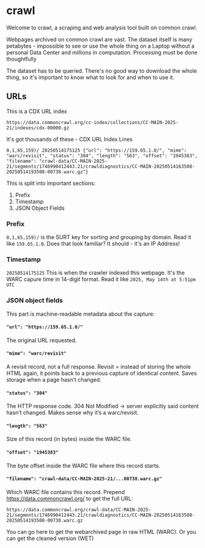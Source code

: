 # crawl

Welcome to crawl, a scraping and web analysis tool built on common crawl.

Webpages archived on common crawl are vast. The dataset itself is many petabytes - impossible to see or use the whole thing on a Laptop without a personal Data Center and millions in computation. Processing must be done thoughtfully

The dataset has to be queried. There's no good way to download the whole thing, so it's important to know what to look for and when to use it. 

## URLs

This is a CDX URL index
```
https://data.commoncrawl.org/cc-index/collections/CC-MAIN-2025-21/indexes/cdx-00000.gz
```

It's got thousands of these - CDX URL Index Lines
```
0,1,65,159)/ 20250514175125 {"url": "https://159.65.1.0/", "mime": "warc/revisit", "status": "304", "length": "563", "offset": "1945383", "filename": "crawl-data/CC-MAIN-2025-21/segments/1746990412443.21/crawldiagnostics/CC-MAIN-20250514163508-20250514193508-00738.warc.gz"}
```
This is split into important sections:
1. Prefix 
2. Timestamp
3. JSON Object Fields 

### Prefix
`0,1,65,159)/` is the SURT key for sorting and grouping by domain. Read it like `159.65.1.0`. Does that look familiar? It should - it's an IP Address!

### Timestamp
`20250514175125` This is when the crawler indexed this webpage. It's the WARC capure time in 14-digit format. Read it like `2025, May 14th at 5:51pm UTC`

### JSON object fields
This part is machine-readable metadata about the capture:

#### `"url": "https://159.65.1.0/"`
The original URL requested.

#### `"mime": "warc/revisit"`
A revisit record, not a full response. Revisit = instead of storing the whole HTML again, it points back to a previous capture of identical content. Saves storage when a page hasn’t changed.

#### `"status": "304"`
The HTTP response code.
304 Not Modified → server explicitly said content hasn’t changed.
Makes sense why it’s a warc/revisit.

#### `"length": "563"`
Size of this record (in bytes) inside the WARC file.

#### `"offset": "1945383"`
The byte offset inside the WARC file where this record starts.

#### `"filename": "crawl-data/CC-MAIN-2025-21/...00738.warc.gz"`
Which WARC file contains this record.
Prepend https://data.commoncrawl.org/ to get the full URL:
```
https://data.commoncrawl.org/crawl-data/CC-MAIN-2025-21/segments/1746990412443.21/crawldiagnostics/CC-MAIN-20250514163508-20250514193508-00738.warc.gz
```
You can go here to get the webarchived page in raw HTML (WARC). Or you can get the cleaned version (WET) 
